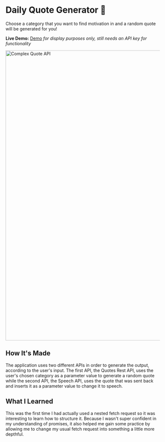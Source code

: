 # Daily Quote Generator 📰

Choose a category that you want to find motivation in and a random quote will be generated for you!

**Live Demo:** <a href="https://quote-generator-jenna-nguyen.netlify.app/">Demo</a><i> for display purposes only, still needs an API key for functionality</i>

<img width="946" alt="Complex Quote API" src="https://user-images.githubusercontent.com/88993361/138136416-ed85a64f-f566-4f96-b445-d3579def31fa.png">

## How It's Made

The application uses two different APIs in order to generate the output, according to the user's input. The first API, the Quotes Rest API, uses the user's chosen category as a parameter value to generate a random quote while the second API, the Speech API, uses the quote that was sent back and inserts it as a parameter value to change it to speech.

## What I Learned
This was the first time I had actually used a nested fetch request so it was interesting to learn how to structure it. Because I wasn't super confident in my understanding of promises, it also helped me gain some practice by allowing me to change my usual fetch request into something a little more depthful.
